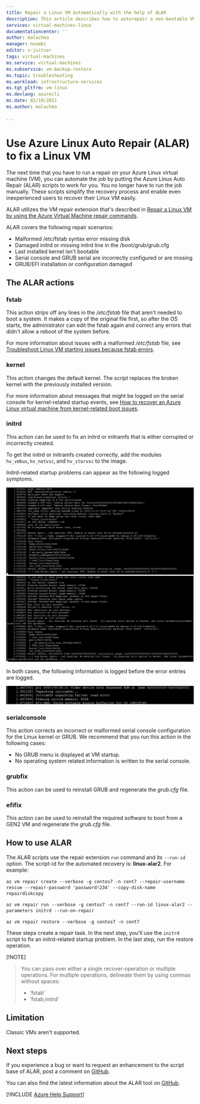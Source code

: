 ```yaml
---
title: Repair a Linux VM automatically with the help of ALAR
description: This article describes how to autorepair a non-bootable VM with the  Azure Linux Auto Repair scripts (ALAR).
services: virtual-machines-linux
documentationcenter: ''
author: malachma
manager: noambi
editor: v-jsitser
tags: virtual-machines
ms.service: virtual-machines
ms.subservice: vm-backup-restore
ms.topic: troubleshooting
ms.workload: infrastructure-services
ms.tgt_pltfrm: vm-linux
ms.devlang: azurecli
ms.date: 02/19/2021
ms.author: malachma

---
```


# Use Azure Linux Auto Repair (ALAR) to fix a Linux VM

The next time that you have to run a repair on your Azure Linux virtual machine (VM), you can automate the job by putting the Azure Linux Auto Repair (ALAR) scripts to work for you. You no longer have to run the job manually. These scripts simplify the recovery process and enable even inexperienced users to recover their Linux VM easily.

ALAR utilizes the VM repair extension that's described in [Repair a Linux VM by using the Azure Virtual Machine repair commands](./repair-linux-vm-using-azure-virtual-machine-repair-commands.md).

ALAR covers the following repair scenarios:

- Malformed /etc/fstab
    syntax error
    missing disk
- Damaged initrd or missing initrd line in the /boot/grub/grub.cfg
- Last installed kernel isn't bootable
- Serial console and GRUB serial are incorrectly configured or are missing
- GRUB/EFI installation or configuration damaged

## The ALAR actions

### fstab

This action strips off any lines in the */etc/fstab* file that aren't needed to boot a system. It makes a copy of the original file first, so after the OS starts, the administrator can edit the fstab again and correct any errors that didn't allow a reboot of the system before.

For more information about issues with a malformed */etc/fstab* file, see [Troubleshoot Linux VM starting issues because fstab errors](./linux-virtual-machine-cannot-start-fstab-errors.md).

### kernel

This action changes the default kernel. The script replaces the broken kernel with the previously installed version.

For more information about messages that might be logged on the serial console for kernel-related startup events, see [How to recover an Azure Linux virtual machine from kernel-related boot issues](/troubleshoot/azure/virtual-machines/kernel-related-boot-issues).

### initrd

This action can be used to fix an initrd or initramfs that is either corrupted or incorrectly created.

To get the initrd or initramfs created correctly, add the modules `hv_vmbus`, `hv_netvsc`, and `hv_storvsc` to the image.

Initrd-related startup problems can appear as the following logged symptoms.

![Not syncing VFS](media/repair-linux-vm-using-ALAR/not-syncing-VFS.png)
![No working init found](media/repair-linux-vm-using-ALAR/no-working-init-found.png)

In both cases, the following information is logged before the error entries are logged.

![Unpacking failed](media/repair-linux-vm-using-ALAR/unpacking-failed.png)

### serialconsole

This action corrects an incorrect or malformed serial console configuration for the Linux kernel or GRUB. We recommend that you run this action in the following cases:

- No GRUB menu is displayed at VM startup.
- No operating system related information is written to the serial console.

### grubfix

This action can be used to reinstall GRUB and regenerate the *grub.cfg* file.

### efifix

This action can be used to reinstall the required software to boot from a GEN2 VM and regenerate the *grub.cfg* file.

## How to use ALAR

The ALAR scripts use the repair extension `run` command and its `--run-id` option. The script-id for the automated recovery is: **linux-alar2**. For example:

```azurecli-interactive
az vm repair create --verbose -g centos7 -n cent7 --repair-username rescue --repair-password 'password!234' --copy-disk-name  repairdiskcopy
 ```

```azurecli-interactive
az vm repair run --verbose -g centos7 -n cent7 --run-id linux-alar2 --parameters initrd --run-on-repair
 ```

```azurecli-interactive
az vm repair restore --verbose -g centos7 -n cent7
 ```

These steps create a repair task. In the next step, you'll use the `initrd` script to fix an initrd-related startup problem. In the last step, run the restore operation.

  [!NOTE]
> You can pass over either a single recover-operation or multiple operations. For multiple operations, delineate them by using commas without spaces:
   >
   > - ‘fstab’
   > - ‘fstab,initrd’

## Limitation

Classic VMs aren't supported.

## Next steps

If you experience a bug or want to request an enhancement to the script base of ALAR, post a comment on [GitHub](https://github.com/Azure/ALAR/issues).

You can also find the latest information about the ALAR tool on [GitHub](https://github.com/Azure/ALAR).

[!INCLUDE [Azure Help Support](../../includes/azure-help-support.md)]
